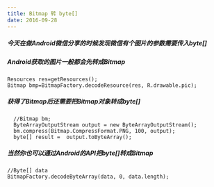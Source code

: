 ```yaml
---
title: Bitmap 转 byte[]
date: 2016-09-28
---
```


##### 今天在做Android微信分享的时候发现微信有个图片的参数需要传入byte[]
##### Android获取的图片一般都会先转成Bitmap
```
Resources res=getResources();  
Bitmap bmp=BitmapFactory.decodeResource(res, R.drawable.pic);
```

##### 获得了Bitmap后还需要把Bitmap对象转成byte[]
```
  //Bitmap bm;
  ByteArrayOutputStream output = new ByteArrayOutputStream();    
  bm.compress(Bitmap.CompressFormat.PNG, 100, output);    
  byte[] result =  output.toByteArray();  
```

##### 当然你也可以通过Android的API把byte[]转成Bitmap
```
//Byte[] data
BitmapFactory.decodeByteArray(data, 0, data.length);
```